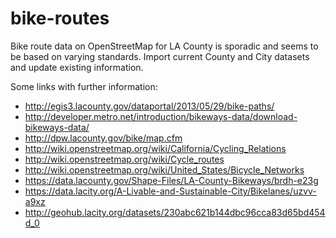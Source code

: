 # bike-routes
Bike route data on OpenStreetMap for LA County is sporadic and seems to be based on varying standards. Import current County and City datasets and update existing information.

Some links with further information:
* http://egis3.lacounty.gov/dataportal/2013/05/29/bike-paths/
* http://developer.metro.net/introduction/bikeways-data/download-bikeways-data/
* http://dpw.lacounty.gov/bike/map.cfm
* http://wiki.openstreetmap.org/wiki/California/Cycling_Relations
* http://wiki.openstreetmap.org/wiki/Cycle_routes
* http://wiki.openstreetmap.org/wiki/United_States/Bicycle_Networks
* https://data.lacounty.gov/Shape-Files/LA-County-Bikeways/brdh-e23g
* https://data.lacity.org/A-Livable-and-Sustainable-City/Bikelanes/uzvv-a9xz
* http://geohub.lacity.org/datasets/230abc621b144dbc96cca83d65bd454d_0
